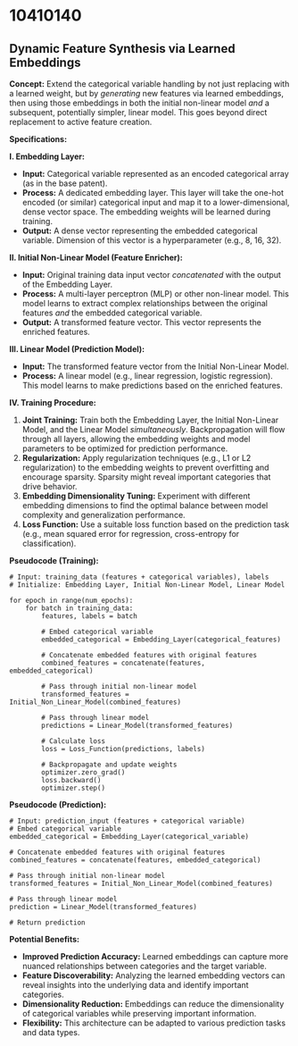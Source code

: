 # 10410140

## Dynamic Feature Synthesis via Learned Embeddings

**Concept:** Extend the categorical variable handling by not just replacing with a learned weight, but by *generating* new features via learned embeddings, then using those embeddings in both the initial non-linear model *and* a subsequent, potentially simpler, linear model. This goes beyond direct replacement to active feature creation.

**Specifications:**

**I. Embedding Layer:**

*   **Input:** Categorical variable represented as an encoded categorical array (as in the base patent).
*   **Process:** A dedicated embedding layer. This layer will take the one-hot encoded (or similar) categorical input and map it to a lower-dimensional, dense vector space. The embedding weights will be learned during training.
*   **Output:** A dense vector representing the embedded categorical variable. Dimension of this vector is a hyperparameter (e.g., 8, 16, 32).

**II. Initial Non-Linear Model (Feature Enricher):**

*   **Input:** Original training data input vector *concatenated* with the output of the Embedding Layer.
*   **Process:** A multi-layer perceptron (MLP) or other non-linear model. This model learns to extract complex relationships between the original features *and* the embedded categorical variable.
*   **Output:** A transformed feature vector. This vector represents the enriched features.

**III. Linear Model (Prediction Model):**

*   **Input:** The transformed feature vector from the Initial Non-Linear Model.
*   **Process:** A linear model (e.g., linear regression, logistic regression). This model learns to make predictions based on the enriched features.

**IV. Training Procedure:**

1.  **Joint Training:** Train both the Embedding Layer, the Initial Non-Linear Model, and the Linear Model *simultaneously*.  Backpropagation will flow through all layers, allowing the embedding weights and model parameters to be optimized for prediction performance.
2.  **Regularization:** Apply regularization techniques (e.g., L1 or L2 regularization) to the embedding weights to prevent overfitting and encourage sparsity.  Sparsity might reveal important categories that drive behavior.
3.  **Embedding Dimensionality Tuning:** Experiment with different embedding dimensions to find the optimal balance between model complexity and generalization performance.
4.  **Loss Function:** Use a suitable loss function based on the prediction task (e.g., mean squared error for regression, cross-entropy for classification).

**Pseudocode (Training):**

```
# Input: training_data (features + categorical variables), labels
# Initialize: Embedding Layer, Initial Non-Linear Model, Linear Model

for epoch in range(num_epochs):
    for batch in training_data:
        features, labels = batch

        # Embed categorical variable
        embedded_categorical = Embedding_Layer(categorical_features)

        # Concatenate embedded features with original features
        combined_features = concatenate(features, embedded_categorical)

        # Pass through initial non-linear model
        transformed_features = Initial_Non_Linear_Model(combined_features)

        # Pass through linear model
        predictions = Linear_Model(transformed_features)

        # Calculate loss
        loss = Loss_Function(predictions, labels)

        # Backpropagate and update weights
        optimizer.zero_grad()
        loss.backward()
        optimizer.step()
```

**Pseudocode (Prediction):**

```
# Input: prediction_input (features + categorical variable)
# Embed categorical variable
embedded_categorical = Embedding_Layer(categorical_variable)

# Concatenate embedded features with original features
combined_features = concatenate(features, embedded_categorical)

# Pass through initial non-linear model
transformed_features = Initial_Non_Linear_Model(combined_features)

# Pass through linear model
prediction = Linear_Model(transformed_features)

# Return prediction
```

**Potential Benefits:**

*   **Improved Prediction Accuracy:** Learned embeddings can capture more nuanced relationships between categories and the target variable.
*   **Feature Discoverability:** Analyzing the learned embedding vectors can reveal insights into the underlying data and identify important categories.
*   **Dimensionality Reduction:** Embeddings can reduce the dimensionality of categorical variables while preserving important information.
*   **Flexibility:** This architecture can be adapted to various prediction tasks and data types.